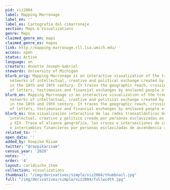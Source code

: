 ```yaml
---
pid: viz2004
label: Mapping Marronage
label_en: ''
label_es: Cartografía del cimarronaje
section: Maps & Visualizations
genre: Maps
claimed_genre_en: maps
claimed_genre_es: mapas
link: http://mapping-marronage.rll.lsa.umich.edu/
access: open
status: Active
language: en
creators: Annette Joseph-Gabriel
stewards: University of Michigan
blurb_orig: Mapping Marronage is an interactive visualization of the trans-Atlantic
  networks of intellectual, creative and political exchange created by enslaved people
  in the 18th and 19th century. It traces the geographic reach, crossings and intersections
  of letters, testimonies and financial exchanges by enslaved people of African-descent.
blurb_en: Mapping Marronage is an interactive visualization of the trans-Atlantic
  networks of intellectual, creative and political exchange created by enslaved people
  in the 18th and 19th century. It traces the geographic reach, crossings and intersections
  of letters, testimonies and financial exchanges by enslaved people of African-descent.
blurb_es: Una visualización interactiva de las redes transatlánticas de intercambio
  intelectual, creativo y político creado por personas esclavizadas en el siglo XVIII
  y XIX. Traza el alcance geográfico, los cruces e intersecciones de cartas, testimonios
  e intercambios financieros por personas esclavizadas de ascendencia africana.
related_to: ''
open_data: ''
added_by: Roopika Risam
twitter: "@roopikarisam"
census_year: '2020'
notes: ''
order: '4'
layout: caridischo_item
collection: visualizations
thumbnail: "/img/derivatives/simple/viz2004/thumbnail.jpg"
full: "/img/derivatives/simple/viz2004/fullwidth.jpg"
---
```

